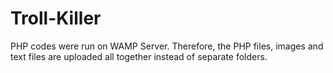 # Troll-Killer
PHP codes were run on WAMP Server. Therefore, the PHP files, images and text files are uploaded all together instead of separate folders.
